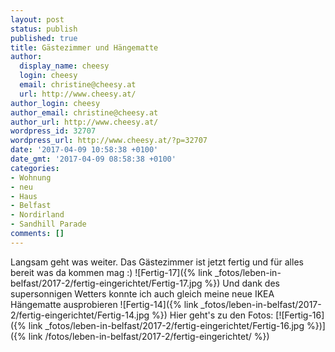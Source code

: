 ```yaml
---
layout: post
status: publish
published: true
title: Gästezimmer und Hängematte
author:
  display_name: cheesy
  login: cheesy
  email: christine@cheesy.at
  url: http://www.cheesy.at/
author_login: cheesy
author_email: christine@cheesy.at
author_url: http://www.cheesy.at/
wordpress_id: 32707
wordpress_url: http://www.cheesy.at/?p=32707
date: '2017-04-09 10:58:38 +0100'
date_gmt: '2017-04-09 08:58:38 +0100'
categories:
- Wohnung
- neu
- Haus
- Belfast
- Nordirland
- Sandhill Parade
comments: []
---
```

Langsam geht was weiter. Das Gästezimmer ist jetzt fertig und für alles bereit was da kommen mag :)
![Fertig-17]({% link _fotos/leben-in-belfast/2017-2/fertig-eingerichtet/Fertig-17.jpg %})
Und dank des supersonnigen Wetters konnte ich auch gleich meine neue IKEA Hängematte ausprobieren
![Fertig-14]({% link _fotos/leben-in-belfast/2017-2/fertig-eingerichtet/Fertig-14.jpg %})
Hier geht's zu den Fotos:
[![Fertig-16]({% link _fotos/leben-in-belfast/2017-2/fertig-eingerichtet/Fertig-16.jpg %})]({% link /fotos/leben-in-belfast/2017-2/fertig-eingerichtet/ %})
